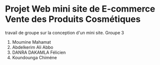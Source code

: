 # Projet Web mini site de E-commerce Vente des Produits Cosmétiques


travail de groupe sur la conception d'un mini site.
Groupe 3

1. Moumine Mahamat
2. Abdelkerim Ali Abbo
3. DANRA DAKAMLA Félicien
4. Koundounga Chiméne
